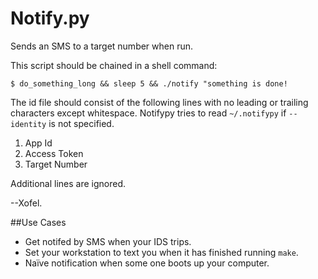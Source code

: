 Notify.py
===
Sends an SMS to a target number when run.

This script should be chained in a shell command:

`$ do_something_long && sleep 5 && ./notify "something is done!`

The id file should consist of the following lines with no leading or trailing characters except whitespace. Notifypy tries to read `~/.notifypy` if `--identity` is not specified.

1. App Id
2. Access Token
3. Target Number

Additional lines are ignored.

--Xofel.

##Use Cases
* Get notifed by SMS when your IDS trips.
* Set your workstation to text you when it has finished running `make`.
* Naïve notification when some one boots up your computer.
